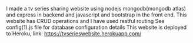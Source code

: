 I made a tv series sharing website using nodejs mongodb(mongodb atlas) and express in backend and javascript and bootstrap in the front end.
This website has CRUD operations and I have used restful routing
See config(1).js file for database configuration details
This website is deployed to Heroku, link: https://tvserieswebsite.herokuapp.com/
